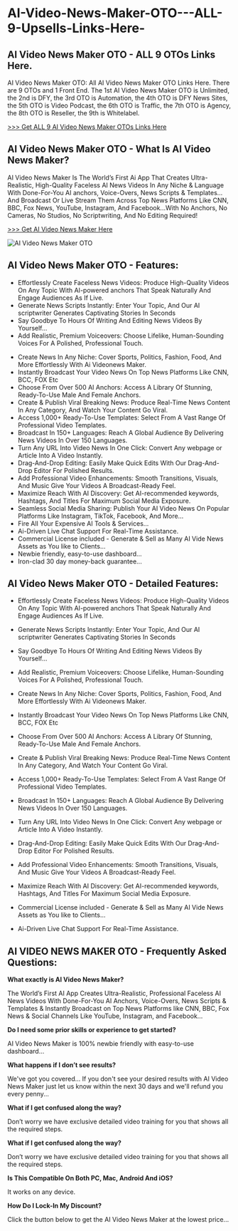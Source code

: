 # AI-Video-News-Maker-OTO---ALL-9-Upsells-Links-Here-
## AI Video News Maker OTO - ALL 9 OTOs Links Here.

AI Video News Maker OTO: All AI Video News Maker OTO Links Here. There are 9 OTOs and 1 Front End. The 1st AI Video News Maker OTO is Unlimited, the 2nd is DFY, the 3rd OTO is Automation, the 4th OTO is DFY News Sites, the 5th OTO is Video Podcast, the 6th OTO is Traffic, the 7th OTO is Agency, the 8th OTO is Reseller, the 9th is Whitelabel.

[>>> Get ALL 9 AI Video News Maker OTOs Links Here](https://topproductreview.net/ai-video-news-maker-oto-upsell/)

## AI Video News Maker OTO - What Is AI Video News Maker?

AI Video News Maker Is The World’s First Ai App That Creates Ultra-Realistic, High-Quality Faceless AI News Videos In Any Niche & Language With Done-For-You AI anchors, Voice-Overs, News Scripts & Templates... And Broadcast Or Live Stream Them Across Top News Platforms Like CNN, BBC, Fox News, YouTube, Instagram, And Facebook...With No Anchors, No Cameras, No Studios, No Scriptwriting, And No Editing Required!

[>>> Get AI Video News Maker Here](https://warriorplus.com/o2/a/g1pzpl5/0)

![AI Video News Maker OTO](https://github.com/user-attachments/assets/b856879b-f3d5-4d2d-8e3b-3e87e567404b)

## AI Video News Maker OTO - Features:

- Effortlessly Create Faceless News Videos: Produce High-Quality Videos On Any Topic With AI-powered anchors That Speak Naturally And Engage Audiences As If Live.
- Generate News Scripts Instantly: Enter Your Topic, And Our AI scriptwriter Generates Captivating Stories In Seconds
- Say Goodbye To Hours Of Writing And Editing News Videos By Yourself...
- Add Realistic, Premium Voiceovers: Choose Lifelike, Human-Sounding Voices For A Polished, Professional Touch.
+ Create News In Any Niche: Cover Sports, Politics, Fashion, Food, And More Effortlessly With Ai Videonews Maker.
+ Instantly Broadcast Your Video News On Top News Platforms Like CNN, BCC, FOX Etc
+ Choose From Over 500 AI Anchors: Access A Library Of Stunning, Ready-To-Use Male And Female Anchors.
+ Create & Publish Viral Breaking News: Produce Real-Time News Content In Any Category, And Watch Your Content Go Viral.
+ Access 1,000+ Ready-To-Use Templates: Select From A Vast Range Of Professional Video Templates.
+ Broadcast In 150+ Languages: Reach A Global Audience By Delivering News Videos In Over 150 Languages.
+ Turn Any URL Into Video News In One Click: Convert Any webpage or Article Into A Video Instantly.
+ Drag-And-Drop Editing: Easily Make Quick Edits With Our Drag-And-Drop Editor For Polished Results.
+ Add Professional Video Enhancements: Smooth Transitions, Visuals, And Music Give Your Videos A Broadcast-Ready Feel.
+ Maximize Reach With AI Discovery: Get AI-recommended keywords, Hashtags, And Titles For Maximum Social Media Exposure.
+ Seamless Social Media Sharing: Publish Your AI Video News On Popular Platforms Like Instagram, TikTok, Facebook, And More...
+ Fire All Your Expensive AI Tools & Services...
+ Ai-Driven Live Chat Support For Real-Time Assistance.
+ Commercial License included - Generate & Sell as Many AI Vide News Assets as You like to Clients...
+ Newbie friendly, easy-to-use dashboard...
+ Iron-clad 30 day money-back guarantee...

## AI Video News Maker OTO - Detailed Features:

- Effortlessly Create Faceless News Videos: 
Produce High-Quality Videos On Any Topic With AI-powered anchors That Speak Naturally And Engage Audiences As If Live.

- Generate News Scripts Instantly: 
Enter Your Topic, And Our AI scriptwriter Generates Captivating Stories In Seconds

- Say Goodbye To Hours Of Writing And Editing News Videos By Yourself...

- Add Realistic, Premium Voiceovers: 
Choose Lifelike, Human-Sounding Voices For A Polished, Professional Touch.

- Create News In Any Niche: 
Cover Sports, Politics, Fashion, Food, And More Effortlessly With Ai Videonews Maker.

- Instantly Broadcast Your Video News On Top News Platforms Like CNN, BCC, FOX Etc

- Choose From Over 500 AI Anchors: 
Access A Library Of Stunning, Ready-To-Use Male And Female Anchors.

- Create & Publish Viral Breaking News: 
Produce Real-Time News Content In Any Category, And Watch Your Content Go Viral.

- Access 1,000+ Ready-To-Use Templates: 
Select From A Vast Range Of Professional Video Templates.

- Broadcast In 150+ Languages: 
Reach A Global Audience By Delivering News Videos In Over 150 Languages.

- Turn Any URL Into Video News In One Click: 
Convert Any webpage or Article Into A Video Instantly.

- Drag-And-Drop Editing: 
Easily Make Quick Edits With Our Drag-And-Drop Editor For Polished Results.

- Add Professional Video Enhancements: 
Smooth Transitions, Visuals, And Music Give Your Videos A Broadcast-Ready Feel.

- Maximize Reach With AI Discovery: 
Get AI-recommended keywords, Hashtags, And Titles For Maximum Social Media Exposure.

- Commercial License included - Generate & Sell as Many AI Vide News Assets as You like to Clients...

- Ai-Driven Live Chat Support For Real-Time Assistance.

## AI VIDEO NEWS MAKER OTO - Frequently Asked Questions:

**What exactly is AI Video News Maker?**

The World’s First AI App Creates Ultra-Realistic, Professional Faceless AI News Videos With Done-For-You AI Anchors, Voice-Overs, News Scripts & Templates & Instantly Broadcast on Top News Platforms like CNN, BBC, Fox News & Social Channels Like YouTube, Instagram, and Facebook…

**Do I need some prior skills or experience to get started?**

AI Video News Maker is 100% newbie friendly with easy-to-use dashboard...

**What happens if I don’t see results?**

We've got you covered... If you don't see your desired results with AI Video News Maker just let us know within the next 30 days and we'll refund you every penny...

**What if I get confused along the way?**

Don’t worry we have exclusive detailed video training for you that shows all the required steps.

**What if I get confused along the way?**

Don’t worry we have exclusive detailed video training for you that shows all the required steps.

**Is This Compatible On Both PC, Mac, Android And iOS?**

It works on any device.

**How Do I Lock-In My Discount?**

Click the button below to get the AI Video News Maker at the lowest price...
